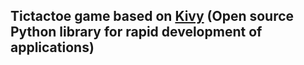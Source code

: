 Tictactoe game based on [Kivy](http://kivy.org "Kivy") (Open source Python library for rapid development of applications)
---------